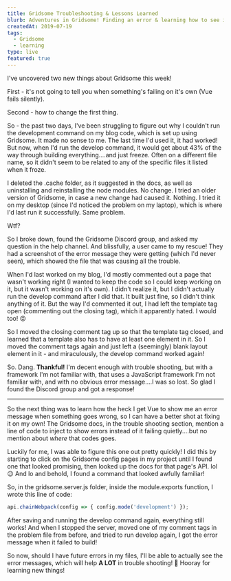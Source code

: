 ```yaml
---
title: Gridsome Troubleshooting & Lessons Learned
blurb: Adventures in Gridsome! Finding an error & learning how to see it.
createdAt: 2019-07-19
tags:
  - Gridsome
  - learning
type: live
featured: true
---
```

I've uncovered two new things about Gridsome this week!

First - it's not going to tell you when something's failing on it's own (Vue fails silently).

Second - how to change the first thing.

So - the past two days, I've been struggling to figure out why I couldn't run the development command on my blog code, which is set up using Gridsome. It made no sense to me. The last time I'd used it, it had worked! But now, when I'd run the develop command, it would get about 43% of the way through building everything....and just freeze. Often on a different file name, so it didn't seem to be related to any of the specific files it listed when it froze.

I deleted the .cache folder, as it suggested in the docs, as well as uninstalling and reinstalling the node modules. No change. I tried an older version of Gridsome, in case a new change had caused it. Nothing. I tried it on my desktop (since I'd noticed the problem on my laptop), which is where I'd last run it successfully. Same problem.

Wtf?

So I broke down, found the Gridsome Discord group, and asked my question in the help channel. And blissfully, a user came to my rescue! They had a screenshot of the error message they were getting (which I'd never seen), which showed the file that was causing all the trouble.

When I'd last worked on my blog, I'd mostly commented out a page that wasn't working right (I wanted to keep the code so I could keep working on it, but it wasn't working on it's own). I didn't realize it, but I didn't actually run the develop command after I did that. It built just fine, so I didn't think anything of it. But the way I'd commented it out, I had left the template tag open (commenting out the closing tag), which it apparently hated. I would too! 😝

So I moved the closing comment tag up so that the template tag closed, and learned that a template also has to have at least one element in it. So I moved the comment tags again and just left a (seemingly) blank layout element in it - and miraculously, the develop command worked again!

So. Dang. **Thankful!** I'm decent enough with trouble shooting, but with a framework I'm not familiar with, that uses a JavaScript framework I'm not familiar with, and with no obvious error message....I was so lost. So glad I found the Discord group and got a response!

----

So the next thing was to learn how the heck I get Vue to show me an error message when something goes wrong, so I can have a better shot at fixing it on my own! The Gridsome docs, in the trouble shooting section, mention a line of code to inject to show errors instead of it failing quietly....but no mention about _where_ that codes goes.

Luckily for me, I was able to figure this one out pretty quickly! I did this by starting to click on the Gridsome config pages in my project until I found one that looked promising, then looked up the docs for that page's API. lol 😉 And lo and behold, I found a command that looked awfully familiar!

So, in the gridsome.server.js folder, inside the module.exports function, I wrote this line of code:

``` js
api.chainWebpack(config => { config.mode('development') });
```

After saving and running the develop command again, everything still works! And when I stopped the server, moved one of my comment tags in the problem file from before, and tried to run develop again, I got the error message when it failed to build!

So now, should I have future errors in my files, I'll be able to actually see the error messages, which will help **A LOT** in trouble shooting! 🙌 Hooray for learning new things!
